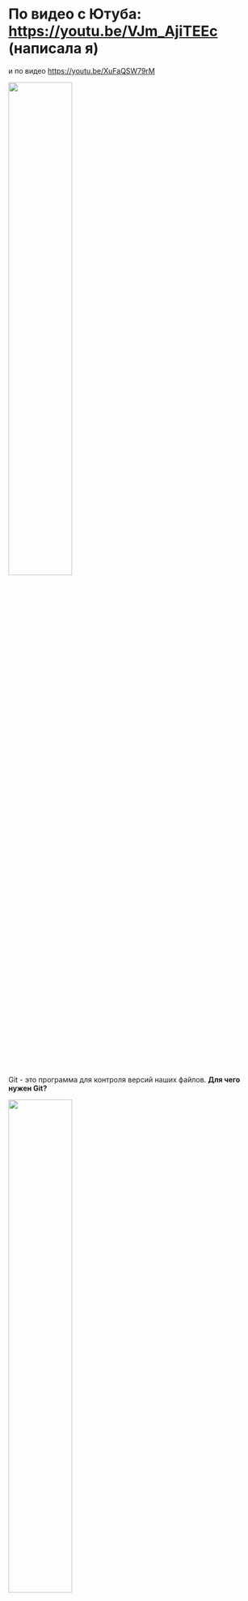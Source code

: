 
# По видео с Ютуба:    https://youtu.be/VJm_AjiTEEc  (написала я)
и по видео https://youtu.be/XuFaQSW79rM

<img src="https://github.com/user-attachments/assets/1632c6b0-17e0-411e-bd75-e3a89396ad72" width="50%" />

Git - это программа для контроля версий наших файлов.
**Для чего нужен Git?**

<img src="https://github.com/user-attachments/assets/1507164c-9f36-4e04-abc7-58efb18cbc87" width="50%" />

Мы работаем над каким-то проектом и, например, вносим какие-то изменения в наш код.  Но иногда нам нужно вернуться к прошлому состоянию кода в проекте (которое было, например 2 недели назад).

За это время мы могли поменять кучу строчек кода не в одном файле, а в сотне файлов проекта. Именно поэтому такие проекты отдают под контроль специальной программы Git.
Git наблюдает за всеми файлами внутри такой папки с вашим проетом и запоминает  все изменения текста во всех файлах в разные моменты времени. Поэтому с его помощью мы всегда можем увидеть, как код в наших файлах выглядел в определенную дату, а также быстро перейти на эту версию файлов.

Локальный репозиторий  и созданный на его основе удаленный репозиторий (копия локального) постоянно связаны м/у собой. Эту связь обеспечивает Git. 

<img src="https://github.com/user-attachments/assets/a8625667-b5dd-454b-9d05-a62ea06b5d8a" width="50%" />

## Публикация изменений в файлах в GitHub:

Делая изменения в файлах в нашем локальном репозитории, когда мы готовы, то можем **сказать гиту**, чтобы он опубликовал все эти изменения в удаленную копию.
Но самостоятельно Гит ничего делать не будет!!!  Он опубликует, только когда вы явно ему скажете об этом.  
Поэтому не стоит переживать о том, что кто-то тут же увидит, какого кринжа вы навалили в коде.


Когда мы загрузим наш новый код в удаленный репозиторий, то другие смогут скачать его на свои ПК. (а точнее не его самого, а только **копию**)
Они возьмут ваш удаленный репозиторий и на своих ПК на его основе создадут локальный репозиторий. Но это будет уже другая копия, не такая же как у вас! У каждого пользователя своя копия репозитория.



## Скачивание копии удаленного репозитория на свой ПК:
Сначала в консоли нужно перейти в папку, куда хотим скачать копию удаленного репозитория. (с помощью команды cd в терминале)

Далее запускаем команду **`git clone [url удаленного репозитория с GitHub]`**. Например,   **git clone  https://github.com/Elenka-Frontendka/git_test.git**

<img src="https://github.com/user-attachments/assets/dbb8ee95-91d0-46ee-bf27-4ba22af95fd8" width="50%" />

После этого у нас на компе появится новая папка со всеми файлами, что лежат в удаленном репозитории.
И эта папка сразу является вашим **локальным репозиторием**.
И этот локальный репозиторий уже автоматически связан с удаленным.
Но опять же, когда мы внесем какие-то изменения в локальном репозитории, они никак не будут отражены в удаленном!
Они появятся в удаленном, только когда мы явно скажем гиту о том, что нужно загрузить их в облако.

_____
Команда **`git clone [url удаленного репозитория с GitHub]`** скачивает из интернета (с сайта GitHub) нужный репозиторий на ваш компьютер. 
Такой скачанный репозиторий сразу находится под управлением Git на вашем компьютере.


## КОММИТЫ. Внесение изменений в файл в вашем локальном репозитории.
В локальном репозитории есть файл README.md.   Внесем в него изменения (добавим такой-то текст)

Внутри репозитория можно выполнить команду **git status**. Она выведет нам в консоль информацию обо всех незакоммиченных файлах в Гит-репозитории (подсветит их красным). Т.е. о тех, чью версию мы изменили, но еще не сохранили эти изменения внутри Гита.

<img src="https://github.com/user-attachments/assets/b923b41a-55dc-4a53-9d64-f08f0699f2dc" width="50%" />

Сохранение конкретной версии файла внутри Гита называется **коммитом**. Т.е. чтобы в будущем была возможность всегда быстро прыгнуть именно на эту версию файла, то это его состояние нужно закоммитеть в гит.

Сначала гиту нужно сказать, какие именно изменения в файле мы хотим сохранить в виде отдельной версии. (= коммита внутри гита)

<img src="https://github.com/user-attachments/assets/fac78b6d-630c-40e7-965c-077e190151ad" width="50%" />

Используют команду **git add**. После этой команды нужно указать имена файлов или папок, которые хотим подготовитьк сохранению. 
Чтобы подготовить **сразу все** файлы из текущей директории, можно написать точку ".", которая указывает на директорию, в которой мы прямо сейчас и находимся.

<img src="https://github.com/user-attachments/assets/a8bbbdb9-1d35-4746-95f7-61e2b37ab777" width="50%" />


Если введем команду **git status**, то теперь Гит знает что изменения в нашем файле уже готовы к сохранению.

<img src="https://github.com/user-attachments/assets/0242aba7-0915-4b21-807a-3fe4534f9e8a" width="50%" />

То место, где сейчас гит хранит информацию о том, какие именно файлы готовы к коммиту, называется **ИНДЕКС ГИТА** (staging area)

Только те файлы, что находятся в индексе, попадут в следующий коммит.
Когда добавили изменения в индекс и теперь готовы сохранить в истории гита, то необходимо выполнить команду **`git commit -m "message"`**.

Команда **`git commit -m "message"`** позволяет сообщить Git-у, что нужно сохранить данную версию файла.

<img src="https://github.com/user-attachments/assets/d0bbb318-d308-4bdd-83e2-dc981f7cc2dc" width="50%" />


У нее есть параметр "**-m**" (= message), после которого в ковычках можно указать сообщение **с описанием той версии файлов**, которую сохраняем. Тут мы передаем какую-то подпись с информацией о том, что мы что-то добавили или удалили в этой новой версии файлов.
После выполения команды, Гит запоминает и сообщения какие именно файлы были изменены, и как конкретно и когда именно, и кем.

<img src="https://github.com/user-attachments/assets/fe4b5331-fa02-458b-aab5-9132e2ef3c96" width="50%" />

Когда вы выполните **git commit**, то внутри гита создастся новый **`Чек-пойнт`**, который так и называется `Коммит`. По сути Гит запомнил то состояние файлов,  которое мы закоммитили. Теперь в любой момент сможем вернуться к этому состоянию по его номеру. У каждого коммита внутри Гита есть **уникальный номер** - **ХЭШ**.

<img src="https://github.com/user-attachments/assets/046540bd-6058-4692-88a5-b431f8390592" width="50%" />


<img src="https://github.com/user-attachments/assets/fb11e401-533b-46ed-9fc5-ebe39d4b9169" width="50%" />

Когда нам нужно перейти к определенной версии нашего проекта, которую мы закоммитили ранее, достаточно знать ее ХЭШ и выполнить спец. команду (см. ниже)


Коммитов можно делать сколько угодно, каждый раз сохраняя тем самым новые версии ваших файлов.
Гит  хранит всю историю коммитов.


Но что если мы хотим ЗАКОММИТЕТЬ только ЧАСТЬ измененных файлов, а над другими пока продолжить работу? Для того, чтобы сказать Git-у, какие именно файлы мы собираемся закоммитеть, есть удобная команда **`git add`**. 
Сам Git видит все ваши файлы, но просит вас перед коммитом явно сказать вам, хотите ди вы, чтобы он запомнил сразу все или же только ЧАСТЬ ваших изменений.
Поэтому в Git существует **специальное отделение**, в которое мы сначала должны пометить файлы, готовые к коммиту, а уже затем сохранять новую версию через git commit.
Такое отделение отделение для подготовки файлов к коммиту называется INDEX (или stage):

<img src="https://github.com/user-attachments/assets/d648e861-22a7-4877-b345-173f4c2fe6ca" width="50%" />


Команда **`git add (путь к файлу или папке)`**  служит для того, чтобы добавить измененные файлы в ИНДЕКС, пометив их этим для Git-а как готовые к коммиту.
Вместо параметра **(путь к файлу или папке)** часто передают просто точку ., которая обозначает текущую директорию, в которой вы находитесь. В индекс добавятся все файлы, которые есть в текущей папке.

<img src="https://github.com/user-attachments/assets/81610560-de26-4e7d-9360-57b86c3bb5ae" width="50%" />

<img src="https://github.com/user-attachments/assets/31269895-d05e-474c-9993-d11dc2aa716b" width="50%" />

Теперь, когда выполним команду git commit, в новую версию сохранятся только те изменения, что находились в индексе. А все остальные останутся как были.

<img src="https://github.com/user-attachments/assets/ac4f36bd-1aff-4f3f-8eaa-09e4a1f34ef5" width="50%" />


## Снова изменим файл README и Создадим **еще один Коммит** в гите с еще одной версией этого файла.
1) Добавим в файл немного текста (изменяем файл), 
2) Выполним команду **git add .** (помещаем измененные файлы в индекс)
3) **git commit -m "updated README again"** - сказать Гиту, что именно их мы хотим в будущем закоммитеть


<img src="https://github.com/user-attachments/assets/9d67d13b-b5cd-4b2e-998e-184e470a324f" width="50%" />

У каждого коммита есть уникальный Хэш, который позволяет вернуться во времени к этой версии, которую сохраняли в этой точке.
Команда **`git checkout (хэш-номер коммита, к  которому я хочу вернуться)`** возвращает нас к предыдущей версии файла ( по хэшу коммита):

<img src="https://github.com/user-attachments/assets/6dff14d1-420f-46ee-8d50-d735d942ddbb" width="50%" />


## Публикация изменений
Все эти коммиты находятся сейчас в вашем Локальном репозитории.  Т.е. если мы работаем с командой над каким-то общим проектом, то другие участники всё еще не видят внесенных изменений.
Но мы можем **все сделанные нами коммиты послать из локального репозитория на удаленный**, чтобы другие участники команды могли скачать эти коммиты себе из удаленного репозитория.

Для того, чтобы загрузить сделанные коммиты в удаленный репозиторий, находясь в терминале внутри локального репозитория, выполняем команду:
**`git push origin master`**
(* Любой локальный репозиторий в Гите знает свой удаленный репозиторий под кодовым именем **origin**. Далее указываем имя ветки изменений, в которую мы загружаем коммиты)

<img src="https://github.com/user-attachments/assets/d432b2fc-4b5d-48f1-b36e-ee659d853ce3" width="50%" />

Гит начнет посылать наши коммиты и состояния файлов в них на сервера ГитХаб в наш удаленный репозиторий. 
В Гитхабе будет лежать уже измененный файл с последним коммитом (но вся история изменений также там доступна).


## Если другой разработчик захочет подтянуть из общего удаленного репозитория наши изменения.
Предположим, что он клонировал свой проект еще ДО того, как вы запушили свои коммиты. Поэтому у него на компе всё еще старое состояние этого файла.
(Тут чтобы показать как это работает, мы можем создать на компе еще один 2-й локальный репозиторий, который привязан к тому же самому удаленному репозиторию)

<img src="https://github.com/user-attachments/assets/3da7b30c-bd31-4a7f-9304-3cbe31e98866" width="50%" />

Командой **git log** можем проверить, что состояние текущего файла еще старое, без изменений:

<img src="https://github.com/user-attachments/assets/8f8360ac-98e7-400e-85da-eec164dce381" width="50%" />


А чтобы скачать наши коммиты из удаленного репозитория, нужно из директории **его** локального репозитория выполнить команду **`git pull origin (имя ветки, из которой подгружаем коммиты)`**
Например, **git pull origin master**
Тогда увидим у себя на ПК самую последнюю версию изменений. Но мы получили не просто последнюю версию, а получили все коммиты, всю историю.

Теперь если выполнить команду **git log**, то увидим все те коммиты, что до этого мы сделали в другом локальном репозитории и затем запушили их в удаленный.
Теперь мы уже из нового локального репозитория можем перемещаться по этим коммитам точно так же, как и автор в оригинальном с помощью **git checkout**.


## ВЕТКИ, переход на новую ветку 
Если бы все пользователи могли одновременно коммитеть изменения одного и того же кода, то это был бы сущий беспорядок! Поэтому в Git существует понятие веток.

<img src="https://github.com/user-attachments/assets/f1e99253-ea36-4547-a0eb-f735269c8960" width="50%" />

Ветка в Git - это последовательность коммитов,сделанная начиная от какого-то коммита в прошлом,  которые имеют определенное имя:

<img src="https://github.com/user-attachments/assets/9c4f70ce-4a32-4d7b-8e10-fbaf1fc4c4a9" width="50%" />

Например, 2 программиста склонировали репозиторий с GitHub и прямо сейчас смотрят на самый свежий последний коммит в новом проекте. Каждый из них собирается 
делать свою работу, начиная именно с этого коммита. Они могли бы делать свои задачи просто в той же последовательности коммитов:

<img src="https://github.com/user-attachments/assets/05945ec8-dbe8-41b2-820f-2909b55380a4" width="50%" />

Но тогда коммиты разных людей смешались бы и запутались бы что есть что. Поэтому каждый из них может на своем ПК создать отдельную ветку - собственную отдельную последовательность коммитов, начиная с последнего. А также могут дать своей ветке новое имя.

D любом локальном или удаленном репозитории всегда есть как **минимум одна ветка**. Она, как правило, называется **master** или **main**.

Но можем создавать сколько угодно других собственных веток. **``Для чего?``** Допустим, как разработчик мы работает над каким-то новым проектом и делаем огромную фичу. Она длинная 
- приходится изменить много файлов. Мы их постепенно меняем, добавляем новые коммиты.
  Но мы еще в процессе,  не закончили работу. Поэтому мы не хотели бы чтобы наши изменения прямо сейчас попадали в общий репозиторий. (Потому что тогда др. люди получат к ним доступ). У др. людей, которые
  скачают этот удаленный репозиторий с общими изменениями, будет нестабильная работа приложения - могут быть баги. 
Поэтому разработку отдельной ФИЧИ удобнее вести изолированно от стабильных коммитов, чтобы др. люди пока тоже могли работать  с репозиторием независимо от вас.

Когда мы создаем ветку в Git, то мы как бы отпачковываемся от существующей последовательности коммитов в новую изолированную со своим особым именем:

<img src="https://github.com/user-attachments/assets/22b7fa4f-eb7a-4c37-be64-09f87141be85" width="50%" />

В локальном репозитории мы можем посмотреть какие ветки в репозитории есть прямо сейчас с помощью команды **`git branch (имя новой ветки)`**:

<img src="https://github.com/user-attachments/assets/36099430-7916-4eda-be07-9d70e0f67c62" width="50%" />

<img src="https://github.com/user-attachments/assets/04c5633e-2d5e-494b-8b2b-735d32edf16e" width="50%" />


- Теперь разработчики могут работать параллельно, не мешая друг другу (каждый в совей ветке). 
А когда они закончат работу, то придет время объединить эти ветки в одну общую.
Каждая отдельная задача обычно делается в отдельной ветке. И лишь потом попадает в общую последовательность коммитов, где находятся изменения вообще всей команды.
Такая **общая ветка** обычно называется **master** или **main**.



<img src="https://github.com/user-attachments/assets/6ffd6b4a-55b9-43fc-901c-8643a37b1941" width="50%" />
 - В данном случае у нас только одна единственная ветка

Чтобы из ветки master создать новую ветку, нужно выполнить команду **`git branch (имя новой ветки)`**

<img src="https://github.com/user-attachments/assets/75b33a3b-d704-4d94-80da-212f179ee2a9" width="50%" />
-тут мы просто создали новую ветку, но находимся всё еще на старой. 

Чтобы перейти на новую ветку: **`git checkout (имя ветки, на которую хотим перейти)`**

<img src="https://github.com/user-attachments/assets/bb9bf4c6-6ae1-45a0-9c17-32910982f8ad" width="50%" />

<img src="https://github.com/user-attachments/assets/603a234d-3bde-4814-819e-4a24e9a509a0" width="50%" />

<img src="https://github.com/user-attachments/assets/dd8fe446-f505-4998-9a12-a7fcedb1dae7" width="50%" />

 - звездочка рядом с названием ветки показывает, что мы переключились и работаеи  уже на этой ветке.


Когда мы создаем новую ветку, по умолчанию она создается на основе последнего коммита той ветки. на которой мы находились в  момент создания.
 - Таким образом, сейчас файлы ветки **`master`** и новой ветки **`feature`** абсолютно идентичные.

Теперь, если находясь в новой ветке, мы изменим наш файл README и по старой схеме сделаеи коммит наших изменений, то коммит будет сделан именно в  этой ветке, а не в master! :

<img src="https://github.com/user-attachments/assets/2fee2a4e-2810-47df-bcb7-9013258a0f41" width="50%" />

Если хотим переключиться на стабильную версию изменений в мастере, то достаточно просто вернуться на ветку master и все файлы будут автоматически 
соответствовать  последнему коммиту в мастере.

README будет в начальном состоянии, откуда мы пришли:

<img src="https://github.com/user-attachments/assets/ac4af180-cc15-4c50-8306-6686c00569c1" width="50%" />


Если теперь мы снова захотим вернуться на вторую ветку и продолжить неоконченную работу, то делаем чекаут на нее:    **`git checkout feature`** и обнаруживаем файл README  в том состоянии, в котором мы его и оставили

Т.о. разные разработчики могут работать в своих отдельных ветках, не мешая друг другу. Потом эти ветки могут оказаться в мастере, когда будут доведены до конца.



Сейчас новая ветка feature является локальной - она существуетв= в нашем локальном репозитории, но ее еще нет в удаленном. Т.е.  другие ее пока не могут увидеть:

<img src="https://github.com/user-attachments/assets/3855556b-565b-4dc7-a156-ca94d07836ba" width="50%" />


Чтобы ее опубликовать, выполняем **`git push origin feature`**, находясь в локальной ветке, которую мы хотим опубликовать
Здесь вместо feature можно написать любое имя. Это имя ветки, которое мы хотим дать новой УДАЛЕННОЙ ветке на GitHub, в которую загрузим локальную ветку feature.
Обычно ее называют точно также, как она названа у нас и локально, чтобы не путаться.

После этого коммит из локальной ветки публикуется в удаленном репозитории. Но теперь и другие участники команды могут видеть нашу ветку и переключаться м/у ею и мастером (также как и вы)

<img src="https://github.com/user-attachments/assets/e55b2730-ce4b-4790-a37c-fc4d21794348" width="50%" />


## СЛИЯНИЕ 
Допустим мы длительное время работали над какой-то фичёй и делали коммиты в ветке и наконец она готова и стабильна.
А теперь хотим перенести все изменения из ветки для разработки feature в основную ветку master, чтобы все получили к ним доступ.
Также ваши изменения соединятся с остальными изменениями из других веток, которые др. разработчики тоже объединяют в мастер.
Такая процедура  в Git называется **слиянием веток**.


Есть 2 механизма слияния:
## 1 способ - Мёдж. 
Сначала нужно сделать checkout на ту ветку, в которую мы будем делать мёрдж.    **`git checkout master`**

А затем выполнить команду **`git merge`** с именем ветки, из которой мы будем проводить слияние **`git merge feature`**

В этот момент Гит берет все изменения из переданной ветки, и добавляет все их в ветку Master  в виде всего одного нового коммита.

Убедиться в этом можно, выполнив из мастера команду  git log:

<img src="https://github.com/user-attachments/assets/176cb632-b677-4afd-8b94-e4a42bc4aedc" width="50%" />

- тут видно, что сначала идут пара наших старых коммитов, а последним (сверху) появляется новый.

Если, находясь на ветке master, мы взглянем на состояние нашего файла README, то увидим что оно совпадает с тем что мы до этого видели во второй ветки.
Т.е. все изменения попали в master и сущестуют здесь в виде одного нового коммита.

Далее, если хотим опубликовать результат Мерджа, то нужно сделать **push** мастера в удаленный репозиторий.


<img src="https://github.com/user-attachments/assets/47ad0e7e-1c2a-40c3-b963-75a62319b8de" width="50%" />

<img src="https://github.com/user-attachments/assets/d2bb10d0-97f0-4459-bf37-b8d5479259dc" width="50%" />


## 2 способ. 
Вернемся на вторую ветку: **`git checkout feature`** и сделаем на ней новые изменения в файле README 
Затем сделаем пару дополнительных коммитов.

Заглянем в git log:

<img src="https://github.com/user-attachments/assets/b6a03a96-df39-4098-a092-f4fff95c3acd" width="50%" />

 - убеждаемся что там есть новые коммиты, которые мы только что сделали. 
Хотим эти изменения перенести в ветку master.
Но merge в мастере создает только 1 новый коммит, в котором лежат все изменения из 2й ветки, которую мы мёржили.

Но что если я хочу поддержать историю изменений и перевести все коммиты из второй ветки в master?
Для этого можем использовать команду **`git rebase (имя ветки)`** вместо **`git merge feature`**

<img src="https://github.com/user-attachments/assets/a97098a8-7672-4c1e-b78d-dfc5b129cb8e" width="50%" />

<img src="https://github.com/user-attachments/assets/21c94f9a-1179-4305-a923-59fe826478ae" width="50%" />

Теперь оба коммита из нашей 2-й ветки находятся здесь вместе со своими сообщениями.


<img src="https://github.com/user-attachments/assets/94925934-feee-4ff6-a4d5-c5de3fd22b91" width="50%" />

Т.о., если вам важна история коммитов в вашей ветке, то лучше применять rebase вместо merge.



